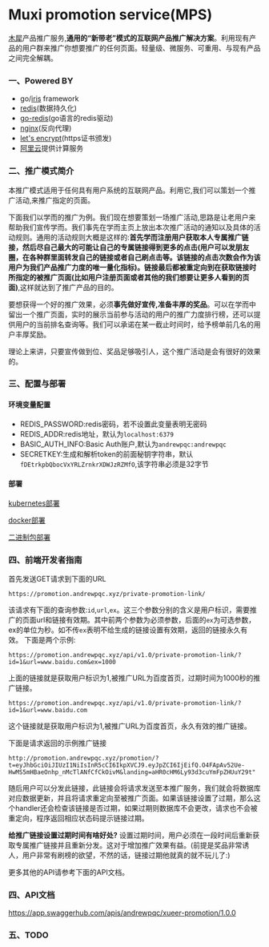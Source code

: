 # Muxi promotion service(MPS)
[木犀](http://www.muxixyz.com)产品推广服务,**通用的“新带老”模式的互联网产品推广解决方案**。利用现有产品的用户群来推广你想要推广的任何页面。轻量级、微服务、可重用、与现有产品之间完全解耦。

### 一、Powered BY
- go/[iris](https://github.com/kataras/iris) framework
- [redis](https://redis.io/)(数据持久化)
- [go-redis](https://github.com/go-redis/redis)(go语言的redis驱动)
- [nginx](http://nginx.org/)(反向代理)
- [let's encrypt](https://letsencrypt.org/)(https证书颁发)
- [阿里云](https://cn.aliyun.com/?utm_content=se_980105&gclid=Cj0KCQjw9LPYBRDSARIsAHL7J5l2CnX6oYbFSvzhFnnsZOrEoaPWnfB8Nc1m_hH7y35-NUypq847NxAaArl8EALw_wcB)提供计算服务

### 二、推广模式简介
本推广模式适用于任何具有用户系统的互联网产品。利用它,我们可以策划一个推广活动,来推广指定的页面。

下面我们以学而的推广为例。我们现在想要策划一场推广活动,思路是让老用户来帮助我们宣传学而。我们事先在学而主页上放出本次推广活动的通知以及具体的活动规则。通用的活动规则大概是这样的:**首先学而注册用户获取本人专属推广链接，然后尽自己最大的可能让自己的专属链接得到更多的点击(用户可以发朋友圈，在各种群里面转发自己的链接或者自己刷点击等。该链接的点击次数会作为该用户为我们产品推广力度的唯一量化指标)。链接最后都被重定向到在获取链接时所指定的被推广页面(比如用户注册页面或者其他的我们想要让更多人看到的页面)**,这样就达到了推广产品的目的。

要想获得一个好的推广效果，必须**事先做好宣传,准备丰厚的奖品**。可以在学而中留出一个推广页面，实时的展示当前参与活动的用户的推广力度排行榜，还可以提供用户的当前排名查询等。我们可以承诺在某一截止时间时，给予榜单前几名的用户丰厚奖励。

理论上来讲，只要宣传做到位、奖品足够吸引人，这个推广活动是会有很好的效果的。

### 三、配置与部署
#### 环境变量配置
- REDIS_PASSWORD:redis密码，若不设置此变量表明无密码
- REDIS_ADDR:redis地址，默认为`localhost:6379`
- BASIC_AUTH_INFO:Basic Auth账户,默认为`andrewpqc:andrewpqc`
- SECRETKEY:生成和解析token的前面秘钥字符串，默认`fDEtrkpbQbocVxYRLZrnkrXDWJzRZMfO`,该字符串必须是32字节

#### 部署
[kubernetes部署](https://github.com/Andrewpqc/xueer-promotion-service/blob/develop/deploy/k8s/README.md)

[docker部署](https://github.com/Andrewpqc/xueer-promotion-service/blob/develop/deploy/docker/README.md)

[二进制包部署](https://github.com/Andrewpqc/xueer-promotion-service/blob/develop/deploy/binary/README.md)

### 四、前端开发者指南
首先发送GET请求到下面的URL
```
https://promotion.andrewpqc.xyz/private-promotion-link/
```
该请求有下面的查询参数:`id`,`url`,`ex`。这三个参数分别的含义是用户标识，需要推广的页面url和链接有效期。其中前两个参数为必须参数，后面的`ex`为可选参数，ex的单位为秒。如不传`ex`表明不给生成的链接设置有效期，返回的链接永久有效。
下面是两个示例:
```
https://promotion.andrewpqc.xyz/api/v1.0/private-promotion-link/?id=1&url=www.baidu.com&ex=1000
```
上面的链接就是获取用户标识为1,被推广URL为百度首页，过期时间为1000秒的推广链接。
```
https://promotion.andrewpqc.xyz/api/v1.0/private-promotion-link/?id=1&url=www.baidu.com
```
这个链接就是获取用户标识为1,被推广URL为百度首页，永久有效的推广链接。

下面是请求返回的示例推广链接
```
http://promotion.andrewpqc.xyz/promotion/?t=eyJhbGciOiJIUzI1NiIsInR5cCI6IkpXVCJ9.eyJpZCI6IjEifQ.O4FApAv52Ue-HwMS5mHBaeOnhp_nMcTlANfCfCkOivM&landing=aHR0cHM6Ly93d3cuYmFpZHUuY29t"
```
随后用户可以分发此链接，此链接会将请求发送至本推广服务，我们就会将数据库对应数据更新，并且将请求重定向至被推广页面。如果该链接设置了过期，那么这个handler还会检查该链接是否过期，如果过期则数据库不会更改，请求也不会被重定向，程序返回相应状态码提示链接过期。

**给推广链接设置过期时间有啥好处?**
设置过期时间，用户必须在一段时间后重新获取专属推广链接并且重新分发。这对于增加推广效果有益。(前提是奖品非常诱人，用户非常有刷榜的欲望，不然的话，链接过期他就真的就不玩儿了:)

更多其他的API请参考下面的API文档。

### 四、API文档
https://app.swaggerhub.com/apis/andrewpqc/xueer-promotion/1.0.0

### 五、TODO

